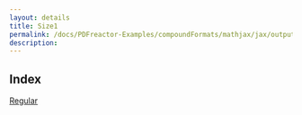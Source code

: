 ```yaml
---
layout: details
title: Size1
permalink: /docs/PDFreactor-Examples/compoundFormats/mathjax/jax/output/SVG/fonts/TeX/Size1/
description: 
---
```


## Index
<div class="boxes">
                            <a href="/compare.html2pdf.tools/docs/PDFreactor-Examples/compoundFormats/mathjax/jax/output/SVG/fonts/TeX/Size1/Regular/">
                                Regular
                            </a>
</div>


